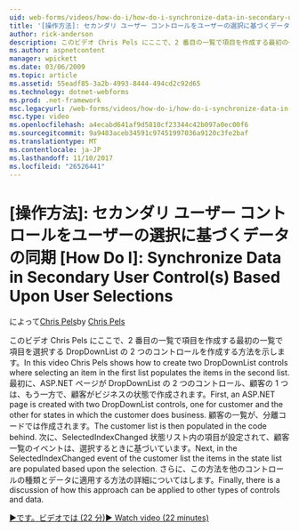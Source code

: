 ```yaml
---
uid: web-forms/videos/how-do-i/how-do-i-synchronize-data-in-secondary-user-controls-based-upon-user-selections
title: '[操作方法]: セカンダリ ユーザー コントロールをユーザーの選択に基づくデータの同期 |Microsoft ドキュメント'
author: rick-anderson
description: このビデオ Chris Pels にここで、2 番目の一覧で項目を作成する最初の一覧で項目を選択する DropDownList の 2 つのコントロールを作成する方法を示します。 Firs しています.
ms.author: aspnetcontent
manager: wpickett
ms.date: 03/06/2009
ms.topic: article
ms.assetid: 55eadf85-3a2b-4993-8444-494cd2c92d65
ms.technology: dotnet-webforms
ms.prod: .net-framework
msc.legacyurl: /web-forms/videos/how-do-i/how-do-i-synchronize-data-in-secondary-user-controls-based-upon-user-selections
msc.type: video
ms.openlocfilehash: a4ecabd641af9d5810cf23344c42b097a0ec00f6
ms.sourcegitcommit: 9a9483aceb34591c97451997036a9120c3fe2baf
ms.translationtype: MT
ms.contentlocale: ja-JP
ms.lasthandoff: 11/10/2017
ms.locfileid: "26526441"
---
```

<a name="how-do-i-synchronize-data-in-secondary-user-controls-based-upon-user-selections"></a>[操作方法]: セカンダリ ユーザー コントロールをユーザーの選択に基づくデータの同期
[How Do I]: Synchronize Data in Secondary User Control(s) Based Upon User Selections
====================
<span data-ttu-id="1e731-105">によって[Chris Pels](https://twitter.com/chrispels)</span><span class="sxs-lookup"><span data-stu-id="1e731-105">by [Chris Pels](https://twitter.com/chrispels)</span></span>

<span data-ttu-id="1e731-106">このビデオ Chris Pels にここで、2 番目の一覧で項目を作成する最初の一覧で項目を選択する DropDownList の 2 つのコントロールを作成する方法を示します。</span><span class="sxs-lookup"><span data-stu-id="1e731-106">In this video Chris Pels shows how to create two DropDownList controls where selecting an item in the first list populates the items in the second list.</span></span> <span data-ttu-id="1e731-107">最初に、ASP.NET ページが DropDownList の 2 つのコントロール、顧客の 1 つは、もう一方で、顧客がビジネスの状態で作成されます。</span><span class="sxs-lookup"><span data-stu-id="1e731-107">First, an ASP.NET page is created with two DropDownList controls, one for customer and the other for states in which the customer does business.</span></span> <span data-ttu-id="1e731-108">顧客の一覧が、分離コードでは作成されます。</span><span class="sxs-lookup"><span data-stu-id="1e731-108">The customer list is then populated in the code behind.</span></span> <span data-ttu-id="1e731-109">次に、SelectedIndexChanged 状態リスト内の項目が設定されて、顧客一覧のイベントは、選択するときに基づいています。</span><span class="sxs-lookup"><span data-stu-id="1e731-109">Next, in the SelectedIndexChanged event of the customer list the items in the state list are populated based upon the selection.</span></span> <span data-ttu-id="1e731-110">さらに、この方法を他のコントロールの種類とデータに適用する方法の詳細についてはします。</span><span class="sxs-lookup"><span data-stu-id="1e731-110">Finally, there is a discussion of how this approach can be applied to other types of controls and data.</span></span>

[<span data-ttu-id="1e731-111">&#9654;です。ビデオでは (22 分)</span><span class="sxs-lookup"><span data-stu-id="1e731-111">&#9654; Watch video (22 minutes)</span></span>](https://channel9.msdn.com/Blogs/ASP-NET-Site-Videos/how-do-i-synchronize-data-in-secondary-user-controls-based-upon-user-selections)
